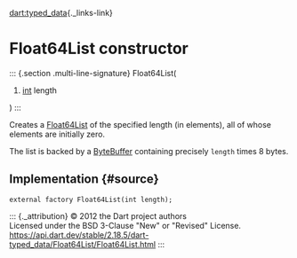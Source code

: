 [dart:typed\_data](../../dart-typed_data/dart-typed_data-library){._links-link}

Float64List constructor
=======================

::: {.section .multi-line-signature}
Float64List(

1.  [int](../../dart-core/int-class) length

)
:::

Creates a [Float64List](../float64list-class) of the specified length
(in elements), all of whose elements are initially zero.

The list is backed by a [ByteBuffer](../bytebuffer-class) containing
precisely `length` times 8 bytes.

Implementation {#source}
--------------

``` {.language-dart data-language="dart"}
external factory Float64List(int length);
```

::: {._attribution}
© 2012 the Dart project authors\
Licensed under the BSD 3-Clause \"New\" or \"Revised\" License.\
<https://api.dart.dev/stable/2.18.5/dart-typed_data/Float64List/Float64List.html>
:::
